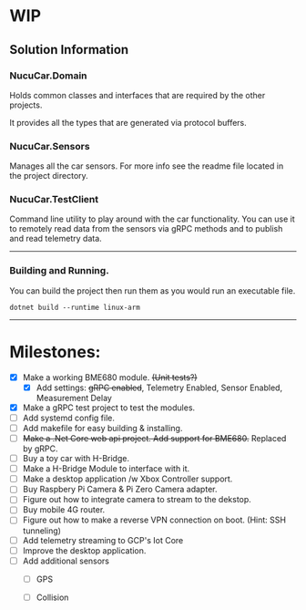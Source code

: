 # WIP

## Solution Information

### NucuCar.Domain

Holds common classes and interfaces that are required by the other projects. 

It provides all the types that are generated via protocol buffers.

### NucuCar.Sensors

Manages all the car sensors. For more info see the readme file located in the project directory.

### NucuCar.TestClient

Command line utility to play around with the car functionality. You can use it to remotely read data from the sensors via gRPC methods and to publish and read telemetry data.

---

### Building and Running.

You can build the project then run them as you would run an executable file.

```$xslt
dotnet build --runtime linux-arm
```
---

# Milestones: 

- [X] Make a working BME680 module. ~~(Unit tests?)~~
  - [X] Add settings: ~~gRPC enabled~~, Telemetry Enabled, Sensor Enabled, Measurement Delay
- [X] Make a gRPC test project to test the modules.
- [ ] Add systemd config file.
- [ ] Add makefile for easy building & installing.
- [ ] ~~Make a .Net Core web api project. Add support for BME680.~~ Replaced by gRPC.
- [ ] Buy a toy car with H-Bridge.
- [ ] Make a H-Bridge Module to interface with it.
- [ ] Make a desktop application /w Xbox Controller support.
- [ ] Buy Raspbery Pi Camera & Pi Zero Camera adapter.
- [ ] Figure out how to integrate camera to stream to the dekstop.
- [ ] Buy mobile 4G router.
- [ ] Figure out how to make a reverse VPN connection on boot. (Hint: SSH tunneling)
- [ ] Add telemetry streaming to GCP's Iot Core
- [ ] Improve the desktop application.
- [ ] Add additional sensors
  - [ ] GPS
  - [ ] Collision
  